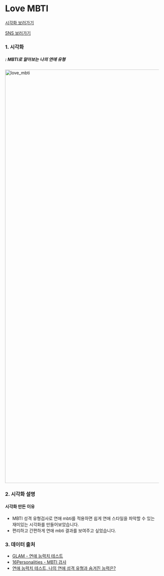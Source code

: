 # Love MBTI

[시각화 보러가기](https://public.tableau.com/profile/.19603039#!/vizhome/love_mbti/Love_mbti)

[SNS 보러가기](https://www.instagram.com/p/CBsT1wYBlSF/)

### 1. 시각화
##### : MBTI로 알아보는 나의 연애 유형

<img width="1353" alt="love_mbti" src="https://user-images.githubusercontent.com/40276516/85206951-923e2500-b360-11ea-91a6-f18c6e96543f.png">

### 2. 시각화 설명

#### 시각화 만든 이유

  - MBTI 성격 유형검사로 연애 mbti를 적용하면 쉽게 연애 스타일을 파악할 수 있는 재미있는 시각화를 만들어보았습니다.
  - 편리하고 간편하게 연애 mbti 결과를 보여주고 싶었습니다.

### 3. 데이터 출처

- [GLAM - 연애 능력치 테스트](http://mbti.glam.am/intro)
- [16Personalities - MBTI 검사](https://www.16personalities.com/ko)
- [연애 능력치 테스트, 나의 연애 성격 유형과 숨겨진 능력은?](https://soju1117.tistory.com/134)
